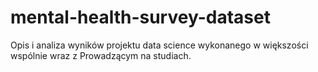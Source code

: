 # mental-health-survey-dataset
Opis i analiza wyników projektu data science wykonanego w większości wspólnie wraz z Prowadzącym na studiach. 
